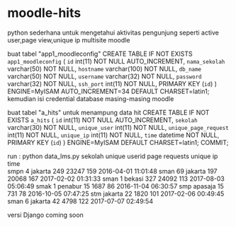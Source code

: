 # moodle-hits
python sederhana untuk mengetahui aktivitas pengunjung seperti active user,page view,unique ip multisite moodle

buat tabel "app1_moodleconfig"
CREATE TABLE IF NOT EXISTS `app1_moodleconfig` (
  `id` int(11) NOT NULL AUTO_INCREMENT,
  `nama_sekolah` varchar(50) NOT NULL,
  `hostname` varchar(100) NOT NULL,
  `db_name` varchar(50) NOT NULL,
  `username` varchar(32) NOT NULL,
  `password` varchar(32) NOT NULL,
  `ssh_port` int(11) NOT NULL,
  PRIMARY KEY (`id`)
) ENGINE=MyISAM AUTO_INCREMENT=34 DEFAULT CHARSET=latin1;
kemudian isi credential database masing-masing moodle

buat tabel "a_hits" untuk menampung data hit
CREATE TABLE IF NOT EXISTS `a_hits` (
  `id` int(11) NOT NULL AUTO_INCREMENT,
  `sekolah` varchar(30) NOT NULL,
  `unique_user` int(11) NOT NULL,
  `unique_page_request` int(11) NOT NULL,
  `unique_ip` int(11) NOT NULL,
  `time` datetime NOT NULL,
  PRIMARY KEY (`id`)
) ENGINE=MyISAM DEFAULT CHARSET=latin1;
COMMIT;

run : python data_lms.py
sekolah         unique userid	page requests	unique ip	time 	
smpn 4 jakarta  249 	23247 	159 	2016-04-01 11:01:48
sman 69 jakarta 197 	20068 	167 	2017-02-02 01:31:33
sman 1 bekasi   327 	24092 	113 	2017-08-03 05:06:49
smak 1 penabur  15 	  1687 	  86 	  2016-11-04 06:30:57
smp apasaja     15 	  731 	  78 	  2016-10-05 07:47:25
stm jakarta     22 	  1820 	  101 	2017-02-06 00:49:45
sman 6 jakarta  42 	  4798 	  122 	 2017-07-07 02:49:54

versi Django coming soon

